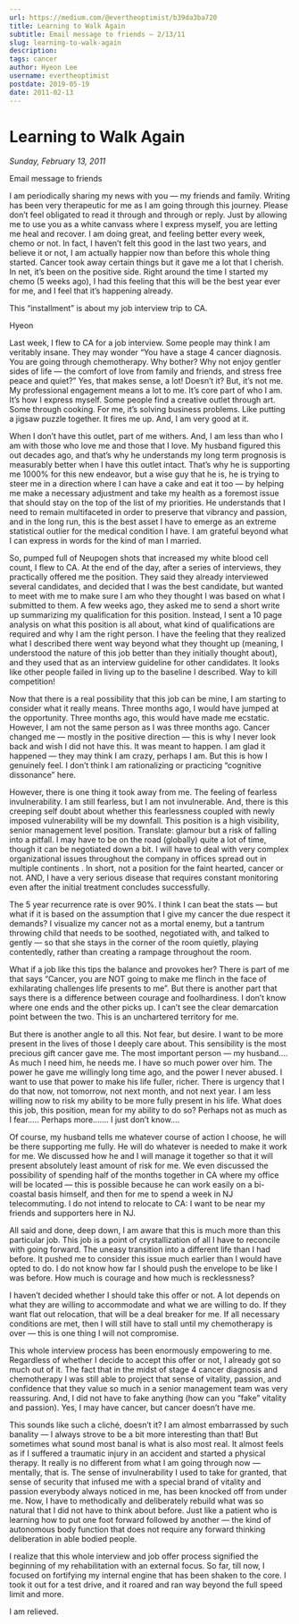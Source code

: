 ```yaml
---
url: https://medium.com/@evertheoptimist/b39da3ba720
title: Learning to Walk Again
subtitle: Email message to friends — 2/13/11
slug: learning-to-walk-again
description: 
tags: cancer
author: Hyeon Lee
username: evertheoptimist
postdate: 2019-05-19
date: 2011-02-13
---
```


# Learning to Walk Again

*Sunday, February 13, 2011*

Email message to friends

I am periodically sharing my news with you — my friends and family. Writing has been very therapeutic for me as I am going through this journey. Please don’t feel obligated to read it through and through or reply. Just by allowing me to use you as a white canvass where I express myself, you are letting me heal and recover. I am doing great, and feeling better every week, chemo or not. In fact, I haven’t felt this good in the last two years, and believe it or not, I am actually happier now than before this whole thing started. Cancer took away certain things but it gave me a lot that I cherish. In net, it’s been on the positive side. Right around the time I started my chemo (5 weeks ago), I had this feeling that this will be the best year ever for me, and I feel that it’s happening already.

This “installment” is about my job interview trip to CA.

Hyeon

Last week, I flew to CA for a job interview. Some people may think I am veritably insane. They may wonder “You have a stage 4 cancer diagnosis. You are going through chemotherapy. Why bother? Why not enjoy gentler sides of life — the comfort of love from family and friends, and stress free peace and quiet?” Yes, that makes sense, a lot! Doesn’t it? But, it’s not me. My professional engagement means a lot to me. It’s core part of who I am. It’s how I express myself. Some people find a creative outlet through art. Some through cooking. For me, it’s solving business problems. Like putting a jigsaw puzzle together. It fires me up. And, I am very good at it.

When I don’t have this outlet, part of me withers. And, I am less than who I am with those who love me and those that I love. My husband figured this out decades ago, and that’s why he understands my long term prognosis is measurably better when I have this outlet intact. That’s why he is supporting me 1000% for this new endeavor, but a wise guy that he is, he is trying to steer me in a direction where I can have a cake and eat it too — by helping me make a necessary adjustment and take my health as a foremost issue that should stay on the top of the list of my priorities. He understands that I need to remain multifaceted in order to preserve that vibrancy and passion, and in the long run, this is the best asset I have to emerge as an extreme statistical outlier for the medical condition I have. I am grateful beyond what I can express in words for the kind of man I married.

So, pumped full of Neupogen shots that increased my white blood cell count, I flew to CA. At the end of the day, after a series of interviews, they practically offered me the position. They said they already interviewed several candidates, and decided that I was the best candidate, but wanted to meet with me to make sure I am who they thought I was based on what I submitted to them. A few weeks ago, they asked me to send a short write up summarizing my qualification for this position. Instead, I sent a 10 page analysis on what this position is all about, what kind of qualifications are required and why I am the right person. I have the feeling that they realized what I described there went way beyond what they thought up (meaning, I understood the nature of this job better than they initially thought about), and they used that as an interview guideline for other candidates. It looks like other people failed in living up to the baseline I described. Way to kill competition!

Now that there is a real possibility that this job can be mine, I am starting to consider what it really means. Three months ago, I would have jumped at the opportunity. Three months ago, this would have made me ecstatic. However, I am not the same person as I was three months ago. Cancer changed me — mostly in the positive direction — this is why I never look back and wish I did not have this. It was meant to happen. I am glad it happened — they may think I am crazy, perhaps I am. But this is how I genuinely feel. I don’t think I am rationalizing or practicing “cognitive dissonance” here.

However, there is one thing it took away from me. The feeling of fearless invulnerability. I am still fearless, but I am not invulnerable. And, there is this creeping self doubt about whether this fearlessness coupled with newly imposed vulnerability will be my downfall. This position is a high visibility, senior management level position. Translate: glamour but a risk of falling into a pitfall. I may have to be on the road (globally) quite a lot of time, though it can be negotiated down a bit. I will have to deal with very complex organizational issues throughout the company in offices spread out in multiple continents . In short, not a position for the faint hearted, cancer or not. AND, I have a very serious disease that requires constant monitoring even after the initial treatment concludes successfully.

The 5 year recurrence rate is over 90%. I think I can beat the stats — but what if it is based on the assumption that I give my cancer the due respect it demands? I visualize my cancer not as a mortal enemy, but a tantrum throwing child that needs to be soothed, negotiated with, and talked to gently — so that she stays in the corner of the room quietly, playing contentedly, rather than creating a rampage throughout the room.

What if a job like this tips the balance and provokes her? There is part of me that says “Cancer, you are NOT going to make me flinch in the face of exhilarating challenges life presents to me”. But there is another part that says there is a difference between courage and foolhardiness. I don’t know where one ends and the other picks up. I can’t see the clear demarcation point between the two. This is an unchartered territory for me.

But there is another angle to all this. Not fear, but desire. I want to be more present in the lives of those I deeply care about. This sensibility is the most precious gift cancer gave me. The most important person — my husband.... As much I need him, he needs me. I have so much power over him. The power he gave me willingly long time ago, and the power I never abused. I want to use that power to make his life fuller, richer. There is urgency that I do that now, not tomorrow, not next month, and not next year. I am less willing now to risk my ability to be more fully present in his life. What does this job, this position, mean for my ability to do so? Perhaps not as much as I fear..... Perhaps more....... I just don’t know....

Of course, my husband tells me whatever course of action I choose, he will be there supporting me fully. He will do whatever is needed to make it work for me. We discussed how he and I will manage it together so that it will present absolutely least amount of risk for me. We even discussed the possibility of spending half of the months together in CA where my office will be located — this is possible because he can work easily on a bi-coastal basis himself, and then for me to spend a week in NJ telecommuting. I do not intend to relocate to CA: I want to be near my friends and supporters here in NJ.

All said and done, deep down, I am aware that this is much more than this particular job. This job is a point of crystallization of all I have to reconcile with going forward. The uneasy transition into a different life than I had before. It pushed me to consider this issue much earlier than I would have opted to do. I do not know how far I should push the envelope to be like I was before. How much is courage and how much is recklessness?

I haven’t decided whether I should take this offer or not. A lot depends on what they are willing to accommodate and what we are willing to do. If they want flat out relocation, that will be a deal breaker for me. If all necessary conditions are met, then I will still have to stall until my chemotherapy is over — this is one thing I will not compromise.

This whole interview process has been enormously empowering to me. Regardless of whether I decide to accept this offer or not, I already got so much out of it. The fact that in the midst of stage 4 cancer diagnosis and chemotherapy I was still able to project that sense of vitality, passion, and confidence that they value so much in a senior management team was very reassuring. And, I did not have to fake anything (how can you “fake” vitality and passion). Yes, I may have cancer, but cancer doesn’t have me.

This sounds like such a cliché, doesn’t it? I am almost embarrassed by such banality — I always strove to be a bit more interesting than that! But sometimes what sound most banal is what is also most real. It almost feels as if I suffered a traumatic injury in an accident and started a physical therapy. It really is no different from what I am going through now — mentally, that is. The sense of invulnerability I used to take for granted, that sense of security that infused me with a special brand of vitality and passion everybody always noticed in me, has been knocked off from under me. Now, I have to methodically and deliberately rebuild what was so natural that I did not have to think about before. Just like a patient who is learning how to put one foot forward followed by another — the kind of autonomous body function that does not require any forward thinking deliberation in able bodied people.

I realize that this whole interview and job offer process signified the beginning of my rehabilitation with an external focus. So far, till now, I focused on fortifying my internal engine that has been shaken to the core. I took it out for a test drive, and it roared and ran way beyond the full speed limit and more.

I am relieved.
